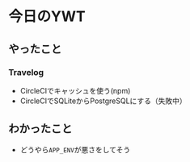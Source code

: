 # 今日のYWT

## やったこと

### Travelog

- CircleCIでキャッシュを使う(npm)
- CircleCIでSQLiteからPostgreSQLにする（失敗中）

## わかったこと

- どうやら`APP_ENV`が悪さをしてそう

